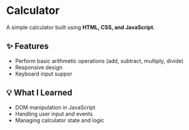 # Calculator 

A simple calculator built using **HTML, CSS, and JavaScript**.

## ✨ Features
- Perform basic arithmetic operations (add, subtract, multiply, divide)
- Responsive design
- Keyboard input suppor

## 💡 What I Learned
- DOM manipulation in JavaScript
- Handling user input and events
- Managing calculator state and logic